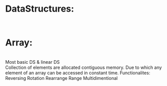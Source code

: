 DataStructures:
==============
<br/>Array:
======
<br/> Most basic DS & linear DS
<br/> Collection of elements are allocated contiguous memory. Due to which any element of an array can be accessed in constant time.
Functionalites:
Reversing
Rotation
Rearrange
Range
Multidimentional
